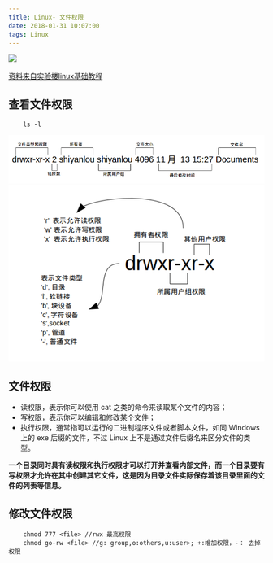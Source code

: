 ```yaml
---
title: Linux- 文件权限
date: 2018-01-31 10:07:00
tags: Linux
---
```

<style>
    ::selection{ color:#fff; background-color: #e26848; }
    .tx-explain { color:#666;margin-left:10px;  }
</style>

![](/images/blog/linux/linux.jpg)

<!-- more -->

[资料来自实验楼linux基础教程](https://www.shiyanlou.com/courses/1)

## 查看文件权限
```
    ls -l
```
![](/images/blog/linux/chmod-1.png)
<br>
![](/images/blog/linux/chmod-2.png)

## 文件权限

- 读权限，表示你可以使用 cat <file name> 之类的命令来读取某个文件的内容；
- 写权限，表示你可以编辑和修改某个文件；
- 执行权限，通常指可以运行的二进制程序文件或者脚本文件，如同 Windows 上的 exe 后缀的文件，不过 Linux 上不是通过文件后缀名来区分文件的类型。

**一个目录同时具有读权限和执行权限才可以打开并查看内部文件，而一个目录要有写权限才允许在其中创建其它文件，这是因为目录文件实际保存着该目录里面的文件的列表等信息。**

## 修改文件权限
```
    chmod 777 <file> //rwx 最高权限
    chmod go-rw <file> //g: group,o:others,u:user>; +:增加权限，-： 去掉权限 
```
